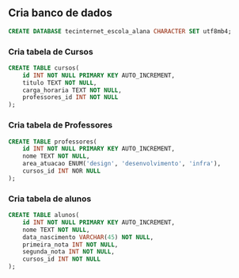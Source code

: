 ## Cria banco de dados

```sql
CREATE DATABASE tecinternet_escola_alana CHARACTER SET utf8mb4;
```

### Cria tabela de Cursos

```sql
CREATE TABLE cursos(
    id INT NOT NULL PRIMARY KEY AUTO_INCREMENT,
    titulo TEXT NOT NULL,
    carga_horaria TEXT NOT NULL,
    professores_id INT NOT NULL
);

```

### Cria tabela de Professores

```sql
CREATE TABLE professores(
    id INT NOT NULL PRIMARY KEY AUTO_INCREMENT,
    nome TEXT NOT NULL,
    area_atuacao ENUM('design', 'desenvolvimento', 'infra'),
    cursos_id INT NOR NULL
);
```

### Cria tabela de alunos

```sql
CREATE TABLE alunos(
    id INT NOT NULL PRIMARY KEY AUTO_INCREMENT,
    nome TEXT NOT NULL,
    data_nascimento VARCHAR(45) NOT NULL,
    primeira_nota INT NOT NULL,
    segunda_nota INT NOT NULL,
    cursos_id INT NOT NULL
);
```